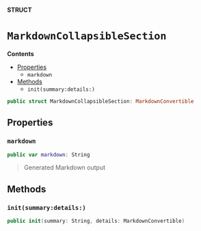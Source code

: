 **STRUCT**

# `MarkdownCollapsibleSection`

**Contents**

- [Properties](#properties)
  - `markdown`
- [Methods](#methods)
  - `init(summary:details:)`

```swift
public struct MarkdownCollapsibleSection: MarkdownConvertible
```

## Properties
### `markdown`

```swift
public var markdown: String
```

> Generated Markdown output

## Methods
### `init(summary:details:)`

```swift
public init(summary: String, details: MarkdownConvertible)
```
